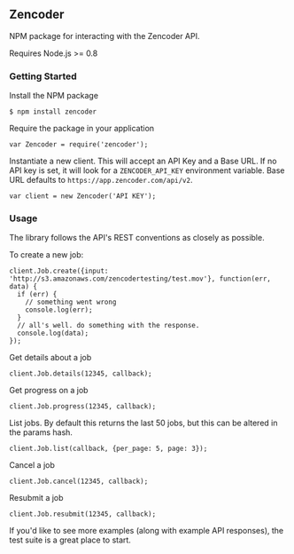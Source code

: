 Zencoder
----

NPM package for interacting with the Zencoder API.

Requires Node.js >= 0.8

### Getting Started

Install the NPM package

    $ npm install zencoder

Require the package in your application

    var Zencoder = require('zencoder');

Instantiate a new client. This will accept an API Key and a Base URL. If no API key is set, it will look for a `ZENCODER_API_KEY` environment variable. Base URL defaults to `https://app.zencoder.com/api/v2`.

    var client = new Zencoder('API KEY');

### Usage

The library follows the API's REST conventions as closely as possible.

To create a new job:

    client.Job.create({input: 'http://s3.amazonaws.com/zencodertesting/test.mov'}, function(err, data) {
      if (err) {
        // something went wrong
        console.log(err);
      }
      // all's well. do something with the response.
      console.log(data);
    });

Get details about a job

    client.Job.details(12345, callback);

Get progress on a job

    client.Job.progress(12345, callback);

List jobs. By default this returns the last 50 jobs, but this can be altered in the params hash.

    client.Job.list(callback, {per_page: 5, page: 3});

Cancel a job

    client.Job.cancel(12345, callback);

Resubmit a job

    client.Job.resubmit(12345, callback);

If you'd like to see more examples (along with example API responses), the test suite is a great place to start.